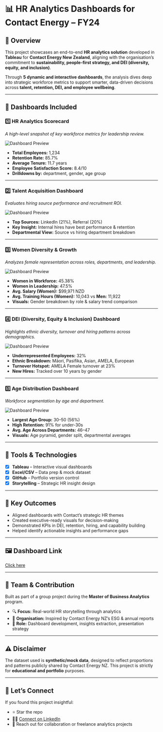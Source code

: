 # 📊 HR Analytics Dashboards for Contact Energy – FY24

## 👋 Overview

This project showcases an end-to-end **HR analytics solution** developed in **Tableau** for **Contact Energy New Zealand**, aligning with the organisation’s commitment to **sustainability, people-first strategy, and DEI (diversity, equity, and inclusion)**.

Through **5 dynamic and interactive dashboards**, the analysis dives deep into strategic workforce metrics to support smarter, data-driven decisions across **talent, retention, DEI, and employee wellbeing**.

---

## 📌 Dashboards Included

### 1️⃣ HR Analytics Scorecard
*A high-level snapshot of key workforce metrics for leadership review.*

![Dashboard Preview](Assets/Dash1.png)


- **Total Employees:** 1,234  
- **Retention Rate:** 85.7%  
- **Average Tenure:** 11.7 years  
- **Employee Satisfaction Score:** 8.4/10  
- **Drilldowns by:** department, gender, age group

---

### 2️⃣ Talent Acquisition Dashboard
*Evaluates hiring source performance and recruitment ROI.*

![Dashboard Preview](Assets/Dash2.png)


- **Top Sources:** LinkedIn (21%), Referral (20%)
- **Key Insight:** Internal hires have best performance & retention
- **Departmental View:** Source vs hiring department breakdown

---

### 3️⃣ Women Diversity & Growth
*Analyzes female representation across roles, departments, and leadership.*

![Dashboard Preview](Assets/Dash3.png)

- **Women in Workforce:** 45.38%  
- **Women in Leadership:** 47.5%  
- **Avg. Salary (Women):** $99,971 NZD  
- **Avg. Training Hours (Women):** 10,043 vs **Men:** 11,922  
- **Visuals:** Gender breakdown by role & salary trend comparison

---

### 4️⃣ DEI (Diversity, Equity & Inclusion) Dashboard
*Highlights ethnic diversity, turnover and hiring patterns across demographics.*

![Dashboard Preview](Assets/Dash4.png)

- **Underrepresented Employees:** 32%  
- **Ethnic Breakdown:** Māori, Pasifika, Asian, AMELA, European  
- **Turnover Hotspot:** AMELA Female turnover at 23%  
- **New Hires:** Tracked over 10 years by gender

---

### 5️⃣ Age Distribution Dashboard
*Workforce segmentation by age and department.*

![Dashboard Preview](Assets/Dash5.png)

- **Largest Age Group:** 30–50 (56%)  
- **High Retention:** 91% for under-30s  
- **Avg. Age Across Departments:** 46–47  
- **Visuals:** Age pyramid, gender split, departmental averages

---

## 🧠 Tools & Technologies

- [x] **Tableau** – Interactive visual dashboards  
- [x] **Excel/CSV** – Data prep & mock dataset  
- [x] **GitHub** – Portfolio version control  
- [x] **Storytelling** – Strategic HR insight design

---

## 🎯 Key Outcomes

- Aligned dashboards with Contact’s strategic HR themes  
- Created executive-ready visuals for decision-making  
- Demonstrated KPIs in DEI, retention, hiring, and capability building  
- Helped identify actionable insights and performance gaps

---

## 🖼️ Dashboard Link

[Click here](https://public.tableau.com/views/EnergyCompanyHRDashboard/Dashboard-1-Retention?:language=en-GB&:sid=&:redirect=auth&:display_count=n&:origin=viz_share_link)


---

## 🙌 Team & Contribution

Built as part of a group project during the **Master of Business Analytics** program.

- 🔍 **Focus:** Real-world HR storytelling through analytics  
- 💼 **Organisation:** Inspired by Contact Energy NZ’s ESG & annual reports  
- 💬 **Role:** Dashboard development, insights extraction, presentation strategy

---

## ⚠️ Disclaimer

The dataset used is **synthetic/mock data**, designed to reflect proportions and patterns publicly shared by Contact Energy NZ. This project is strictly for **educational and portfolio** purposes.

---

## 🔗 Let’s Connect

If you found this project insightful:
- ⭐ Star the repo
- 🧑‍💻 [Connect on LinkedIn](https://linkedin.com/in/your-profile)
- 📧 Reach out for collaboration or freelance analytics projects

